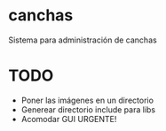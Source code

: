canchas
=======

Sistema para administración de canchas


TODO
====

* Poner las imágenes en un directorio
* Generear directorio include para libs
* Acomodar GUI URGENTE!
